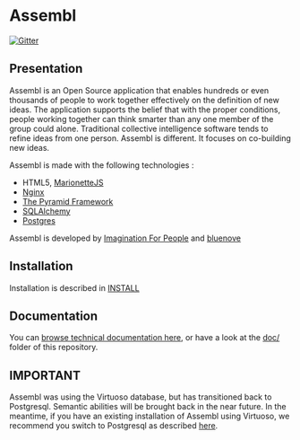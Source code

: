 Assembl
=======

[![Gitter](https://badges.gitter.im/Join%20Chat.svg)](https://gitter.im/ImaginationForPeople/assembl?utm_source=badge&utm_medium=badge&utm_campaign=pr-badge&utm_content=body_badge)

Presentation
------------

Assembl is an Open Source application that enables hundreds or even thousands of people to work together effectively on the definition of new ideas. The application supports the belief that with the proper conditions, people working together can think smarter than any one member of the group could alone. Traditional collective intelligence software tends to refine ideas from one person. Assembl is different. It focuses on co-building new ideas.

Assembl is made with the following technologies :

- HTML5, [MarionetteJS](http://marionettejs.com/)
- [Nginx](http://nginx.org/)
- [The Pyramid Framework](http://www.pylonsproject.org/)
- [SQLAlchemy](http://www.sqlalchemy.org/)
- [Postgres](http://postgresql.org)


Assembl is developed by [Imagination For People](http://imaginationforpeople.org) and [bluenove](http://bluenove.com)

Installation
------------

Installation is described in [INSTALL](https://github.com/assembl/assembl/blob/develop/doc/INSTALL.rst)

Documentation
-------------

You can [browse technical documentation here](http://dev-assembl.bluenove.com/static/techdocs/), or have a look at the [doc/](https://github.com/assembl/assembl/blob/develop/doc/) folder of this repository.


IMPORTANT
---------

Assembl was using the Virtuoso database, but has transitioned back to Postgresql.
Semantic abilities will be brought back in the near future.
In the meantime, if you have an existing installation of Assembl using Virtuoso, we recommend you switch to Postgresql as described [here](https://github.com/assembl/assembl/blob/develop/doc/convert_virtuoso_to_postgresql.rst).
